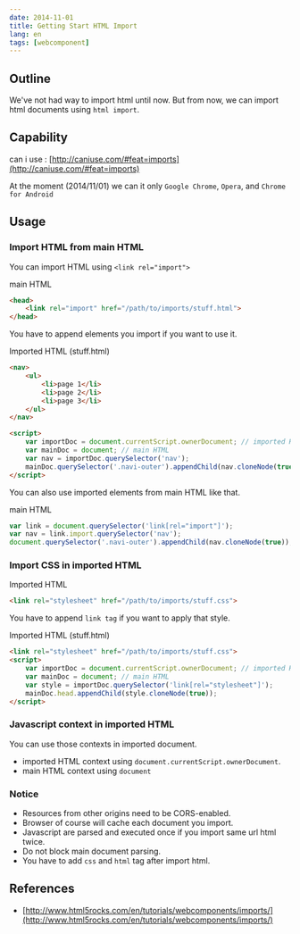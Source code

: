 ```yaml
---
date: 2014-11-01
title: Getting Start HTML Import
lang: en
tags: [webcomponent]
---
```


## Outline

We've not had way to import html until now. 
But from now, we can import html documents using `html import`.

## Capability

can i use : [http://caniuse.com/#feat=imports](http://caniuse.com/#feat=imports)

At the moment (2014/11/01) we can it only `Google Chrome`, `Opera`, and `Chrome for Android`

## Usage

### Import HTML from main HTML

You can import HTML using `<link rel="import">`

main HTML

```html
<head>
	<link rel="import" href="/path/to/imports/stuff.html">
</head>
```

You have to append elements you import if you want to use it.

Imported HTML (stuff.html)

```html
<nav>
	<ul>
		<li>page 1</li>
		<li>page 2</li>
		<li>page 3</li>
	</ul>
</nav>

<script>
	var importDoc = document.currentScript.ownerDocument; // imported HTML
	var mainDoc = document; // main HTML
	var nav = importDoc.querySelector('nav');
	mainDoc.querySelector('.navi-outer').appendChild(nav.cloneNode(true));
</script>
```

You can also use imported elements from main HTML like that.

main HTML

```js
var link = document.querySelector('link[rel="import"]');
var nav = link.import.querySelector('nav');
document.querySelector('.navi-outer').appendChild(nav.cloneNode(true));
```

### Import CSS in imported HTML

Imported HTML

```html
<link rel="stylesheet" href="/path/to/imports/stuff.css">
```
	
You have to append `link tag` if you want to apply that style.

Imported HTML (stuff.html)

```html
<link rel="stylesheet" href="/path/to/imports/stuff.css">
<script>
	var importDoc = document.currentScript.ownerDocument; // imported HTML
	var mainDoc = document; // main HTML
	var style = importDoc.querySelector('link[rel="stylesheet"]');
	mainDoc.head.appendChild(style.cloneNode(true));
</script>
```


### Javascript context in imported HTML

You can use those contexts in imported document.

* imported HTML context using `document.currentScript.ownerDocument`.
* main HTML context using `document`

### Notice

* Resources from other origins need to be CORS-enabled.
* Browser of course will cache each document you import.
* Javascript are parsed and executed once if you import same url html twice.
* Do not block main document parsing.
* You have to add `css` and `html` tag after import html.

## References

* [http://www.html5rocks.com/en/tutorials/webcomponents/imports/](http://www.html5rocks.com/en/tutorials/webcomponents/imports/)
